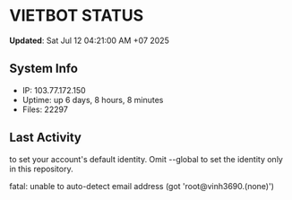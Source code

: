 # VIETBOT STATUS
**Updated**: Sat Jul 12 04:21:00 AM +07 2025

## System Info
- IP: 103.77.172.150
- Uptime: up 6 days, 8 hours, 8 minutes
- Files: 22297

## Last Activity

to set your account's default identity.
Omit --global to set the identity only in this repository.

fatal: unable to auto-detect email address (got 'root@vinh3690.(none)')
